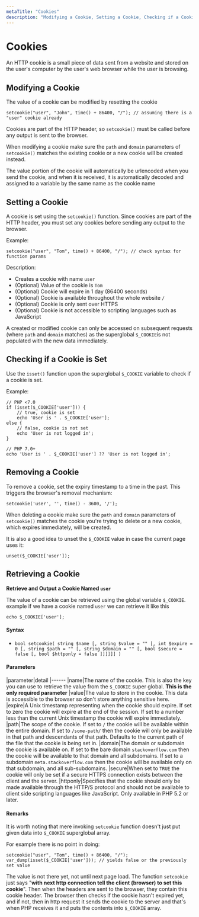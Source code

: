 ```yaml
---
metaTitle: "Cookies"
description: "Modifying a Cookie, Setting a Cookie, Checking if a Cookie is Set, Removing a Cookie, Retrieving a Cookie"
---
```


# Cookies


An HTTP cookie is a small piece of data sent from a website and stored on the user's computer by the user's web browser while the user is browsing.



## Modifying a Cookie


The value of a cookie can be modified by resetting the cookie

```
setcookie("user", "John", time() + 86400, "/"); // assuming there is a "user" cookie already

```

> 
Cookies are part of the HTTP header, so `setcookie()` must be called before any output is sent to the browser.


> 
When modifying a cookie make sure the `path` and `domain` parameters of `setcookie()` matches the existing cookie or a new cookie will be created instead.


> 
The value portion of the cookie will automatically be urlencoded when you send the cookie, and when it is received, it is automatically decoded and assigned to a variable by the same name as the cookie name




## Setting a Cookie


A cookie is set using the `setcookie()` function. Since cookies are part of the HTTP header, you must set any cookies before sending any output to the browser.

Example:

```
setcookie("user", "Tom", time() + 86400, "/"); // check syntax for function params

```

Description:

- Creates a cookie with name `user`
- (Optional) Value of the cookie is `Tom`
- (Optional) Cookie will expire in 1 day (86400 seconds)
- (Optional) Cookie is available throughout the whole website `/`
- (Optional) Cookie is only sent over HTTPS
- (Optional) Cookie is not accessible to scripting languages such as JavaScript

> 
A created or modified cookie can  only be accessed on subsequent requests (where `path` and `domain` matches) as the superglobal `$_COOKIE`is not populated with the new data immediately.




## Checking if a Cookie is Set


Use the `isset()` function upon the superglobal `$_COOKIE` variable to check if a cookie is set.

Example:

```
// PHP <7.0
if (isset($_COOKIE['user'])) {
    // true, cookie is set
    echo 'User is ' . $_COOKIE['user'];
else {
    // false, cookie is not set
    echo 'User is not logged in';
}

// PHP 7.0+
echo 'User is ' . $_COOKIE['user'] ?? 'User is not logged in'; 

```



## Removing a Cookie


To remove a cookie, set the expiry timestamp to a time in the past. This triggers the browser's removal mechanism:

```
setcookie('user', '', time() - 3600, '/');

```

> 
When deleting a cookie make sure the `path` and `domain` parameters of `setcookie()` matches the cookie you're trying to delete or a new cookie, which expires immediately, will be created.


It is also a good idea to unset the `$_COOKIE` value in case the current page uses it:

```
unset($_COOKIE['user']);

```



## Retrieving a Cookie


****Retrieve and Output a Cookie Named `user`****

The value of a cookie can be retrieved using the global variable `$_COOKIE`. example if we have a cookie named `user` we can retrieve it like this

```
echo $_COOKIE['user'];

```



#### Syntax


- `bool setcookie( string $name [, string $value = "" [, int $expire = 0 [, string $path = "" [, string $domain = "" [, bool $secure = false [, bool $httponly = false ]]]]]] )`



#### Parameters


|parameter|detail
|------
|name|The name of the cookie. This is also the key you can use to retrieve the value from the `$_COOKIE` super global. **This is the only required parameter**
|value|The value to store in the cookie. This data is accessible to the browser so don't store anything sensitive here.
|expire|A Unix timestamp representing when the cookie should expire. If set to zero the cookie will expire at the end of the session. If set to a number less than the current Unix timestamp the cookie will expire immediately.
|path|The scope of the cookie. If set to `/` the cookie will be available within the entire domain. If set to `/some-path/` then the cookie will only be available in that path and descendants of that path. Defaults to the current path of the file that the cookie is being set in.
|domain|The domain or subdomain the cookie is available on. If set to the bare domain `stackoverflow.com` then the cookie will be available to that domain and all subdomains. If set to a subdomain `meta.stackoverflow.com` then the cookie will be available only on that subdomain, and all sub-subdomains.
|secure|When set to `TRUE` the cookie will only be set if a secure HTTPS connection exists between the client and the server.
|httponly|Specifies that the cookie should only be made available through the HTTP/S protocol and should not be available to client side scripting languages like JavaScript. Only available in PHP 5.2 or later.



#### Remarks


It is worth noting that mere invoking `setcookie` function doesn't just put given data into `$_COOKIE` superglobal array.

For example there is no point in doing:

```
setcookie("user", "Tom", time() + 86400, "/");
var_dump(isset($_COOKIE['user'])); // yields false or the previously set value

```

The value is not there yet, not until next page load. The function `setcookie` just says "**with next http connection tell the client (browser) to set this cookie**". Then when the headers are sent to the browser, they contain this cookie header. The browser then checks if the cookie hasn't expired yet, and if not, then in http request it sends the cookie to the server and that's when PHP receives it and puts the contents into `$_COOKIE` array.

